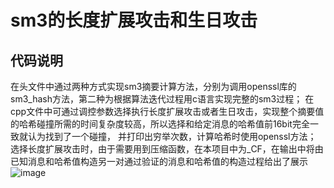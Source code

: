 # sm3的长度扩展攻击和生日攻击
## 代码说明
  在头文件中通过两种方式实现sm3摘要计算方法，分别为调用openssl库的sm3_hash方法，第二种为根据算法迭代过程用c语言实现完整的sm3过程；
  在cpp文件中可通过调控参数选择执行长度扩展攻击或者生日攻击，实现整个摘要值的哈希碰撞所需的时间复杂度较高，所以选择和给定消息的哈希值前16bit完全一致就认为找到了一个碰撞，
并打印出穷举次数，计算哈希时使用openssl方法；
  选择长度扩展攻击时，由于需要用到压缩函数，在本项目中为_CF，在输出中将由已知消息和哈希值构造另一对通过验证的消息和哈希值的构造过程给出了展示
  ![image](https://github.com/MaiEmily/map/blob/master/public/image/20190528145810708.png)
